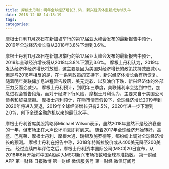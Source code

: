 ```yaml
---
title: 摩根士丹利：明年全球经济增长3.6%，新兴经济体重新成为领头羊
date: 2018-12-08 14:18:19
tags: 
categories: 
---
```

摩根士丹利11月28日在新加坡举行的第17届亚太峰会发布的最新报告中预计，2019年全球经济增长将从2018年3.8%下滑到3.6%。
<!-- more -->
摩根士丹利11月28日在新加坡举行的第17届亚太峰会发布的最新报告中预计，2019年全球经济增长将从2018年3.8%下滑到3.6%。
摩根士丹利认为，2019年发达经济体经济增长将放缓，这主要是因为美国对经济增长的政策扶持效应减小。但是与2018年相反的是，在一系列政策的支持下，新兴经济体增长会有所恢复。随着明年美联储加息进程暂告段落，美元走软、以及油价下跌，新兴经济体的外部压力反而会减少。
摩根士丹利预计，到明年三季度，美联储利率会达到中性，加息进程会暂告段落。而对于经济下行风险，摩根士丹利认为，主要来自于美国公司债务和贸易摩擦。
摩根士丹利预计，在熊市情景假设下，全球经济增长2019年到2020年将进入衰退，2019年全球经济增长只有2.5%，2020年进一步下滑到2.0%，创下全球金融危机以来的最低水平。
 
 
摩根士丹利首席美股策略师Michael Wilson表示，虽然2018年显然不是经济衰退的一年，但市场正在大声说坏消息即将到来。
随着2017年全球经济开始转好，高盛、巴克莱、摩根士丹利、摩根大通、瑞银及施罗德等，都纷纷上调对全球经济增长的预测。
摩根士丹利在报告中称，2018年特斯拉股价或从400美元降至200美元。
经过连续四年评估之后，摩根士丹利资本国际公司(MSCI)20日宣布，从2018年6月开始将中国A股纳入MSCI新兴市场指数和全球基准指数。
第一财经
APP
第一财经
日报微博
第一财经
微信服务号
第一财经
微信订阅号
